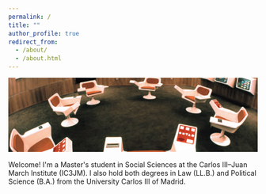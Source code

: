```yaml
---
permalink: /
title: ""
author_profile: true
redirect_from: 
  - /about/
  - /about.html
---
```


<img src="/images/cybersyn-room.jpg" style="width:600px; height:150px; object-fit:cover;">

Welcome! I'm a Master's student in Social Sciences at the Carlos III–Juan March Institute (IC3JM). I also hold both degrees in Law (LL.B.) and Political Science (B.A.) from the University Carlos III of Madrid.


